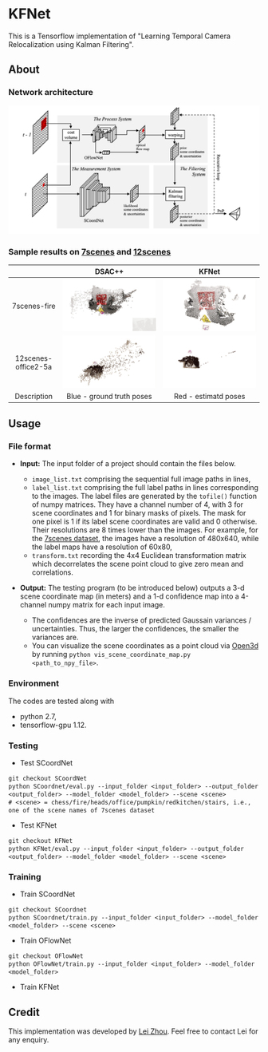 # KFNet
This is a Tensorflow implementation of "Learning Temporal Camera Relocalization using Kalman Filtering".


## About

### Network architecture

<p align="center">
<img src=doc/architecture.jpg alt="drawing" width="800"/>
</p>


### Sample results on [7scenes](https://www.microsoft.com/en-us/research/project/rgb-d-dataset-7-scenes/) and [12scenes](http://graphics.stanford.edu/projects/reloc/)

|| DSAC++ | KFNet |
|:--:|:--:|:--:|
|7scenes-fire       | ![Alt Text](doc/fire_DSAC++_pip.gif)       | ![Alt Text](doc/fire_KFNet_pip.gif)      |
|12scenes-office2-5a| ![Alt Text](doc/office2_5a_DSAC++_pip.gif) | ![Alt Text](doc/office2_5a_KFNet_pip.gif)|
|Description | Blue - ground truth poses   | Red - estimatd poses |

## Usage

### File format

* **Input:** The input folder of a project should contain the files below.
	* `image_list.txt` comprising the sequential full image paths in lines, 
	* `label_list.txt` comprising the full label paths in lines corresponding to the images. The label files are generated by the `tofile()` function of numpy matrices. They have a channel number of 4, with 3 for scene coordinates and 1 for binary masks of pixels. The mask for one pixel is 1 if its label scene coordinates are valid and 0 otherwise. Their resolutions are 8 times lower than the images. For example, for the [7scenes dataset](https://www.microsoft.com/en-us/research/project/rgb-d-dataset-7-scenes/), the images have a resolution of 480x640, while the label maps have a resolution of 60x80,
	* `transform.txt` recording the 4x4 Euclidean transformation matrix which decorrelates the scene point cloud to give zero mean and correlations.

* **Output:** The testing program (to be introduced below) outputs a 3-d scene coordinate map (in meters) and a 1-d confidence map into a 4-channel numpy matrix for each input image. 
	* The confidences are the inverse of predicted Gaussain variances / uncertainties. Thus, the larger the confidences, the smaller the variances are. 
	* You can visualize the scene coordinates as a point cloud via [Open3d](http://www.open3d.org/docs/release/getting_started.html) by running ```python vis_scene_coordinate_map.py <path_to_npy_file>```.


### Environment

The codes are tested along with 
* python 2.7,
* tensorflow-gpu 1.12.

### Testing

* Test SCoordNet
```
git checkout SCoordNet
python SCoordnet/eval.py --input_folder <input_folder> --output_folder <output_folder> --model_folder <model_folder> --scene <scene>
# <scene> = chess/fire/heads/office/pumpkin/redkitchen/stairs, i.e., one of the scene names of 7scenes dataset
```

* Test KFNet
```
git checkout KFNet
python KFNet/eval.py --input_folder <input_folder> --output_folder <output_folder> --model_folder <model_folder> --scene <scene>
```

### Training

* Train SCoordNet
```
git checkout SCoordnet
python SCoordnet/train.py --input_folder <input_folder> --model_folder <model_folder> --scene <scene>
```

* Train OFlowNet
```
git checkout OFlowNet
python OFlowNet/train.py --input_folder <input_folder> --model_folder <model_folder>
```

* Train KFNet



## Credit

This implementation was developed by [Lei Zhou](https://zlthinker.github.io/). Feel free to contact Lei for any enquiry.